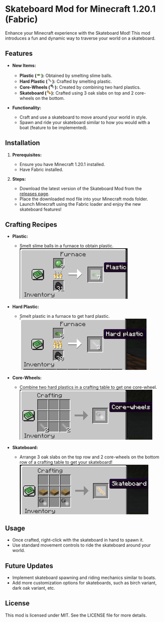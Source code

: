 # Skateboard Mod for Minecraft 1.20.1 (Fabric)

Enhance your Minecraft experience with the Skateboard Mod! This mod introduces a fun and dynamic way to traverse your world on a skateboard.

## Features

- **New Items:**
    - **Plastic (![Plastic](/images/plastic_texture.png)):** Obtained by smelting slime balls.
    - **Hard Plastic (![Hard plastic](/images/hard_plastic_texture.png)):** Crafted by smelting plastic.
    - **Core-Wheels (![Core-wheels](/images/core_wheels_texture.png)):** Created by combining two hard plastics.
    - **Skateboard (![Skateboard](/images/skateboard_item_texture.png)):** Crafted using 3 oak slabs on top and 2 core-wheels on the bottom.

- **Functionality:**
    - Craft and use a skateboard to move around your world in style.
    - Spawn and ride your skateboard similar to how you would with a boat (feature to be implemented).

## Installation

1. **Prerequisites:**
    - Ensure you have Minecraft 1.20.1 installed.
    - Have Fabric installed.

2. **Steps:**
    - Download the latest version of the Skateboard Mod from the [releases page](link-to-releases).
    - Place the downloaded mod file into your Minecraft mods folder.
    - Launch Minecraft using the Fabric loader and enjoy the new skateboard features!

## Crafting Recipes

- **Plastic:**
    - Smelt slime balls in a furnace to obtain plastic.
      ![Smelting slime balls](/images/smelting_slime_balls.png)

- **Hard Plastic:**
    - Smelt plastic in a furnace to get hard plastic.
      ![Smelting plastic](/images/smelting_plastic.png)

- **Core-Wheels:**
    - Combine two hard plastics in a crafting table to get one core-wheel.
      ![Crafting core-wheels](/images/crafting_core_wheels.png)

- **Skateboard:**
    - Arrange 3 oak slabs on the top row and 2 core-wheels on the bottom row of a crafting table to get your skateboard!
      ![Crafting skateboard](/images/crafting_skateboard.png)

## Usage

- Once crafted, right-click with the skateboard in hand to spawn it.
- Use standard movement controls to ride the skateboard around your world.

## Future Updates

- Implement skateboard spawning and riding mechanics similar to boats.
- Add more customization options for skateboards, such as birch variant, dark oak variant, etc.

## License

This mod is licensed under MIT. See the LICENSE file for more details.
